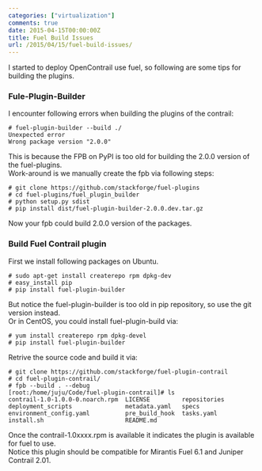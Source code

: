 ```yaml
---
categories: ["virtualization"]
comments: true
date: 2015-04-15T00:00:00Z
title: Fuel Build Issues
url: /2015/04/15/fuel-build-issues/
---
```


I started to deploy OpenContrail use fuel, so following are some tips for building the plugins.     
### Fule-Plugin-Builder
I encounter following errors when building the plugins of the contrail:    

```
# fuel-plugin-builder --build ./
Unexpected error
Wrong package version "2.0.0"

```
This is because the FPB on PyPI is too old for building the 2.0.0 version of the fuel-plugins.    
Work-around is we manually create the fpb via following steps:    

```
# git clone https://github.com/stackforge/fuel-plugins
# cd fuel-plugins/fuel_plugin_builder
# python setup.py sdist
# pip install dist/fuel-plugin-builder-2.0.0.dev.tar.gz

```
Now your fpb could build 2.0.0 version of the packages.      
### Build Fuel Contrail plugin
First we install following packages on Ubuntu.    

```
# sudo apt-get install createrepo rpm dpkg-dev
# easy_install pip
# pip install fuel-plugin-builder

```
But notice the fuel-plugin-builder is too old in pip repository, so use the git version instead.     
Or in CentOS, you could install fuel-plugin-build via:    

```
# yum install createrepo rpm dpkg-devel
# pip install fuel-plugin-builder

```
Retrive the source code and build it via:    

```
# git clone https://github.com/stackforge/fuel-plugin-contrail
# cd fuel-plugin-contrail/
# fpb --build . --debug
[root:/home/juju/Code/fuel-plugin-contrail]# ls
contrail-1.0-1.0.0-0.noarch.rpm  LICENSE         repositories
deployment_scripts               metadata.yaml   specs
environment_config.yaml          pre_build_hook  tasks.yaml
install.sh                       README.md

```
Once the contrail-1.0xxxx.rpm is available it indicates the plugin is available for fuel to use.     
Notice this plugin should be compatible for Mirantis Fuel 6.1 and Juniper Contrail 2.01.    

